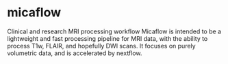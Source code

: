 # micaflow
Clinical and research MRI processing workflow
Micaflow is intended to be a lightweight and fast processing pipeline for MRI data, with the ability to process T1w, FLAIR, and hopefully DWI scans. It focuses on purely volumetric data, and is accelerated by nextflow.
